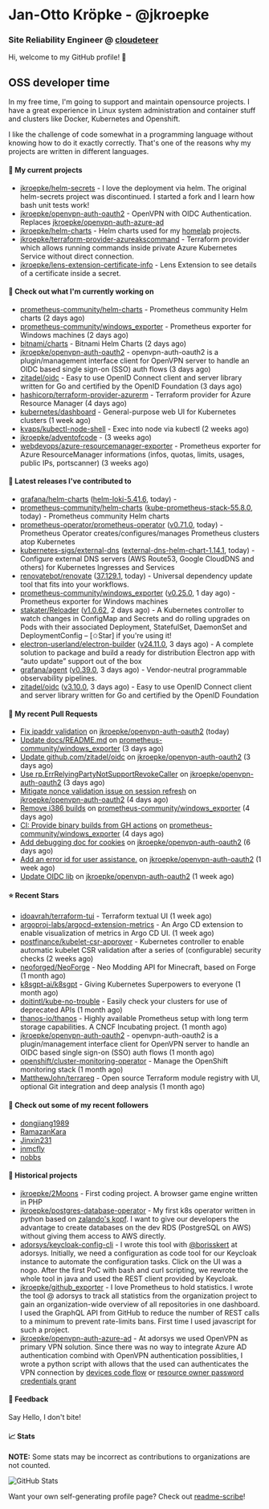 # Jan-Otto Kröpke - @jkroepke
### Site Reliability Engineer @ [cloudeteer](https://cloudeteer.de/)

Hi, welcome to my GitHub profile! 👋

## OSS developer time
In my free time, I'm going to support and maintain opensource projects. I have a great experience in Linux system administration and container stuff and clusters like Docker, Kubernetes and Openshift.

I like the challenge of code somewhat in a programming language without knowing how to do it exactly correctly. That's one of the reasons why my projects are written in different languages.

#### 🌱 My current projects
- [jkroepke/helm-secrets](https://github.com/jkroepke/helm-secrets) - I love the deployment via helm. The original helm-secrets project was discontinued. I started a fork and I learn how bash unit tests work!
- [jkroepke/openvpn-auth-oauth2](https://github.com/jkroepke/openvpn-auth-oauth2) - OpenVPN with OIDC Authentication. Replaces  [jkroepke/openvpn-auth-azure-ad](https://github.com/jkroepke/openvpn-auth-azure-ad) 
- [jkroepke/helm-charts](https://github.com/jkroepke/helm-charts) - Helm charts used for my [homelab](https://github.com/jkroepke/homelab) projects.
- [jkroepke/terraform-provider-azureakscommand](https://github.com/jkroepke/terraform-provider-azureakscommand) - Terraform provider which allows running commands inside private Azure Kubernetes Service without direct connection.
- [jkroepke/lens-extension-certificate-info](https://github.com/jkroepke/lens-extension-certificate-info) - Lens Extension to see details of a certificate inside a secret.

#### 👷 Check out what I'm currently working on

- [prometheus-community/helm-charts](https://github.com/prometheus-community/helm-charts) - Prometheus community Helm charts (2 days ago)
- [prometheus-community/windows_exporter](https://github.com/prometheus-community/windows_exporter) - Prometheus exporter for Windows machines (2 days ago)
- [bitnami/charts](https://github.com/bitnami/charts) - Bitnami Helm Charts (2 days ago)
- [jkroepke/openvpn-auth-oauth2](https://github.com/jkroepke/openvpn-auth-oauth2) - openvpn-auth-oauth2 is a plugin/management interface client for OpenVPN server to handle an OIDC based single sign-on (SSO) auth flows (3 days ago)
- [zitadel/oidc](https://github.com/zitadel/oidc) - Easy to use OpenID Connect client and server library written for Go and certified by the OpenID Foundation (3 days ago)
- [hashicorp/terraform-provider-azurerm](https://github.com/hashicorp/terraform-provider-azurerm) - Terraform provider for Azure Resource Manager (4 days ago)
- [kubernetes/dashboard](https://github.com/kubernetes/dashboard) - General-purpose web UI for Kubernetes clusters (1 week ago)
- [kvaps/kubectl-node-shell](https://github.com/kvaps/kubectl-node-shell) - Exec into node via kubectl (2 weeks ago)
- [jkroepke/adventofcode](https://github.com/jkroepke/adventofcode) -  (3 weeks ago)
- [webdevops/azure-resourcemanager-exporter](https://github.com/webdevops/azure-resourcemanager-exporter) - Prometheus exporter for Azure ResourceManager informations (infos, quotas, limits, usages, public IPs, portscanner) (3 weeks ago)

#### 🔭 Latest releases I've contributed to

- [grafana/helm-charts](https://github.com/grafana/helm-charts) ([helm-loki-5.41.6](https://github.com/grafana/helm-charts/releases/tag/helm-loki-5.41.6), today) - 
- [prometheus-community/helm-charts](https://github.com/prometheus-community/helm-charts) ([kube-prometheus-stack-55.8.0](https://github.com/prometheus-community/helm-charts/releases/tag/kube-prometheus-stack-55.8.0), today) - Prometheus community Helm charts
- [prometheus-operator/prometheus-operator](https://github.com/prometheus-operator/prometheus-operator) ([v0.71.0](https://github.com/prometheus-operator/prometheus-operator/releases/tag/v0.71.0), today) - Prometheus Operator creates/configures/manages Prometheus clusters atop Kubernetes
- [kubernetes-sigs/external-dns](https://github.com/kubernetes-sigs/external-dns) ([external-dns-helm-chart-1.14.1](https://github.com/kubernetes-sigs/external-dns/releases/tag/external-dns-helm-chart-1.14.1), today) - Configure external DNS servers (AWS Route53, Google CloudDNS and others) for Kubernetes Ingresses and Services
- [renovatebot/renovate](https://github.com/renovatebot/renovate) ([37.129.1](https://github.com/renovatebot/renovate/releases/tag/37.129.1), today) - Universal dependency update tool that fits into your workflows.
- [prometheus-community/windows_exporter](https://github.com/prometheus-community/windows_exporter) ([v0.25.0](https://github.com/prometheus-community/windows_exporter/releases/tag/v0.25.0), 1 day ago) - Prometheus exporter for Windows machines
- [stakater/Reloader](https://github.com/stakater/Reloader) ([v1.0.62](https://github.com/stakater/Reloader/releases/tag/v1.0.62), 2 days ago) - A Kubernetes controller to watch changes in ConfigMap and Secrets and do rolling upgrades on Pods with their associated Deployment, StatefulSet, DaemonSet and DeploymentConfig – [✩Star] if you&#39;re using it!
- [electron-userland/electron-builder](https://github.com/electron-userland/electron-builder) ([v24.11.0](https://github.com/electron-userland/electron-builder/releases/tag/v24.11.0), 3 days ago) - A complete solution to package and build a ready for distribution Electron app with “auto update” support out of the box
- [grafana/agent](https://github.com/grafana/agent) ([v0.39.0](https://github.com/grafana/agent/releases/tag/v0.39.0), 3 days ago) - Vendor-neutral programmable observability pipelines.
- [zitadel/oidc](https://github.com/zitadel/oidc) ([v3.10.0](https://github.com/zitadel/oidc/releases/tag/v3.10.0), 3 days ago) - Easy to use OpenID Connect client and server library written for Go and certified by the OpenID Foundation

#### 🔨 My recent Pull Requests

- [Fix ipaddr validation](https://github.com/jkroepke/openvpn-auth-oauth2/pull/122) on [jkroepke/openvpn-auth-oauth2](https://github.com/jkroepke/openvpn-auth-oauth2) (today)
- [Update docs/README.md](https://github.com/prometheus-community/windows_exporter/pull/1380) on [prometheus-community/windows_exporter](https://github.com/prometheus-community/windows_exporter) (3 days ago)
- [Update github.com/zitadel/oidc](https://github.com/jkroepke/openvpn-auth-oauth2/pull/120) on [jkroepke/openvpn-auth-oauth2](https://github.com/jkroepke/openvpn-auth-oauth2) (3 days ago)
- [Use rp.ErrRelyingPartyNotSupportRevokeCaller](https://github.com/jkroepke/openvpn-auth-oauth2/pull/119) on [jkroepke/openvpn-auth-oauth2](https://github.com/jkroepke/openvpn-auth-oauth2) (3 days ago)
- [Mitigate nonce validation issue on session refresh](https://github.com/jkroepke/openvpn-auth-oauth2/pull/117) on [jkroepke/openvpn-auth-oauth2](https://github.com/jkroepke/openvpn-auth-oauth2) (4 days ago)
- [Remove i386 builds](https://github.com/prometheus-community/windows_exporter/pull/1378) on [prometheus-community/windows_exporter](https://github.com/prometheus-community/windows_exporter) (4 days ago)
- [CI: Provide binary builds from GH actions](https://github.com/prometheus-community/windows_exporter/pull/1377) on [prometheus-community/windows_exporter](https://github.com/prometheus-community/windows_exporter) (4 days ago)
- [Add debugging doc for cookies](https://github.com/jkroepke/openvpn-auth-oauth2/pull/116) on [jkroepke/openvpn-auth-oauth2](https://github.com/jkroepke/openvpn-auth-oauth2) (6 days ago)
- [Add an error id for user assistance.](https://github.com/jkroepke/openvpn-auth-oauth2/pull/115) on [jkroepke/openvpn-auth-oauth2](https://github.com/jkroepke/openvpn-auth-oauth2) (1 week ago)
- [Update OIDC lib](https://github.com/jkroepke/openvpn-auth-oauth2/pull/114) on [jkroepke/openvpn-auth-oauth2](https://github.com/jkroepke/openvpn-auth-oauth2) (1 week ago)

#### ⭐ Recent Stars

- [idoavrah/terraform-tui](https://github.com/idoavrah/terraform-tui) - Terraform textual UI (1 week ago)
- [argoproj-labs/argocd-extension-metrics](https://github.com/argoproj-labs/argocd-extension-metrics) - An Argo CD extension to enable visualization of metrics in Argo CD UI. (1 week ago)
- [postfinance/kubelet-csr-approver](https://github.com/postfinance/kubelet-csr-approver) - Kubernetes controller to enable automatic kubelet CSR validation after a series of (configurable) security checks (2 weeks ago)
- [neoforged/NeoForge](https://github.com/neoforged/NeoForge) - Neo Modding API for Minecraft, based on Forge (1 month ago)
- [k8sgpt-ai/k8sgpt](https://github.com/k8sgpt-ai/k8sgpt) - Giving Kubernetes Superpowers to everyone (1 month ago)
- [doitintl/kube-no-trouble](https://github.com/doitintl/kube-no-trouble) - Easily check your clusters for use of deprecated APIs (1 month ago)
- [thanos-io/thanos](https://github.com/thanos-io/thanos) - Highly available Prometheus setup with long term storage capabilities. A CNCF Incubating project. (1 month ago)
- [jkroepke/openvpn-auth-oauth2](https://github.com/jkroepke/openvpn-auth-oauth2) - openvpn-auth-oauth2 is a plugin/management interface client for OpenVPN server to handle an OIDC based single sign-on (SSO) auth flows (1 month ago)
- [openshift/cluster-monitoring-operator](https://github.com/openshift/cluster-monitoring-operator) - Manage the OpenShift monitoring stack (1 month ago)
- [MatthewJohn/terrareg](https://github.com/MatthewJohn/terrareg) - Open source Terraform module registry with UI, optional Git integration and deep analysis (1 month ago)

#### 👯 Check out some of my recent followers

- [dongjiang1989](https://github.com/dongjiang1989)
- [RamazanKara](https://github.com/RamazanKara)
- [Jinxin231](https://github.com/Jinxin231)
- [jnmcfly](https://github.com/jnmcfly)
- [nobbs](https://github.com/nobbs)

#### 📜 Historical projects
- [jkroepke/2Moons](https://github.com/jkroepke/2Moons) - First coding project. A browser game engine written in PHP
- [jkroepke/postgres-database-operator](https://github.com/jkroepke/postgres-database-operator) - My first k8s operator written in python based on [zalando's kopf](https://github.com/zalando-incubator/kopf). I want to give our developers the advantage to create databases on the dev RDS (PostgreSQL on AWS) without giving them access to AWS directly.
- [adorsys/keycloak-config-cli](https://github.com/adorsys/keycloak-config-cli) - I wrote this tool with [@borisskert](https://github.com/borisskert) at adorsys. Initially, we need a configuration as code tool for our Keycloak instance to automate the configuration tasks. Click on the UI was a nogo. After the first PoC with bash and curl scripting, we rewrote the whole tool in java and used the REST client provided by Keycloak.
- [jkroepke/github_exporter](https://github.com/jkroepke/github_exporter) - I love Prometheus to hold statistics. I wrote the tool @ adorsys to track all statistics from the organization project to gain an organization-wide overview of all repositories in one dashboard. I used the GraphQL API from GitHub to reduce the number of REST calls to a minimum to prevent rate-limits bans. First time I used javascript for such a project.
- [jkroepke/openvpn-auth-azure-ad](https://github.com/jkroepke/openvpn-auth-azure-ad) - At adorsys we used OpenVPN as primary VPN solution. Since there was no way to integrate Azure AD authentication combind with OpenVPN authentication possiblities, I wrote a python script with allows that the used can authenticates the VPN connection by [devices code flow](https://docs.microsoft.com/en-us/azure/active-directory/develop/v2-oauth2-device-code) or [resource owner password credentials grant](https://docs.microsoft.com/en-us/azure/active-directory/develop/v2-oauth-ropc)

#### 💬 Feedback

Say Hello, I don't bite!

#### 📈 Stats

**NOTE:** Some stats may be incorrect as contributions to organizations
are not counted.

![GitHub Stats](https://github-readme-stats.vercel.app/api?username=jkroepke&count_private=false&theme=tokyonight&show_icons=true)

Want your own self-generating profile page? Check out [readme-scribe](https://github.com/muesli/readme-scribe)!
